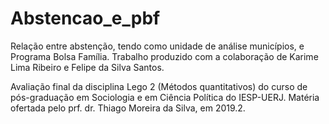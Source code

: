 # Abstencao_e_pbf
Relação entre abstenção, tendo como unidade de análise municípios, e Programa Bolsa Família.
Trabalho produzido com a colaboração de Karime Lima Ribeiro e Felipe da Silva Santos.


Avaliação final da disciplina Lego 2 (Métodos quantitativos) do curso de pós-graduação em Sociologia e em Ciência Política do IESP-UERJ.
Matéria ofertada pelo prf. dr. Thiago Moreira da Silva, em 2019.2.

